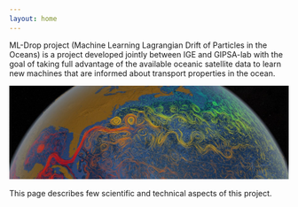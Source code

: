 ```yaml
---
layout: home
---
```


ML-Drop project (Machine Learning Lagrangian Drift of Particles in the Oceans) is a project developed jointly between IGE and GIPSA-lab with the goal of taking full advantage of the available oceanic satellite data to learn new machines that are informed about transport properties in the ocean. 

![ocean current](assets/images/current.jpg)

This page describes few scientific and technical aspects of this project.